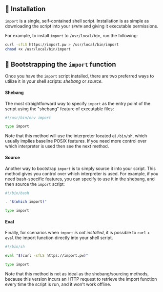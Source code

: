 ## 🔽 Installation

`import` is a single, self-contained shell script. Installation is as simple
as downloading the script into your `$PATH` and giving it executable permissions.

For example, to install `import` to `/usr/local/bin`, run the following:

```bash
curl -sfLS https://import.pw > /usr/local/bin/import
chmod +x /usr/local/bin/import
```


## 👢 Bootstrapping the `import` function

Once you have the `import` script installed, there are two preferred ways to
utilize it in your shell scripts: _shebang_ or _source_.


#### Shebang

The most straightforward way to specify `import` as the entry point of the script
using the "shebang" feature of executable files:

```bash
#!/usr/bin/env import

type import
```

Note that this method will use the interpreter located at `/bin/sh`, which usually
implies baseline POSIX features. If you need more control over which interpreter
is used then see the next method.

#### Source

Another way to bootstrap `import` is to simply source it into your script.
This method gives you control over which interpreter is used. For example,
if you need bash-specific features, you can specify to use it in the shebang,
and then source the `import` script:

```bash
#!/bin/bash

. "$(which import)"

type import
```

#### Eval

Finally, for scenarios when `import` _is not installed_, it is possible to
`curl` + `eval` the import function directly into your shell script.

```bash
#!/bin/sh

eval "$(curl -sfLS https://import.pw)"

type import
```

Note that this method is not as ideal as the shebang/sourcing methods, because
this version incurs an HTTP request to retrieve the import function every time
the script is run, and it won't work offline.
